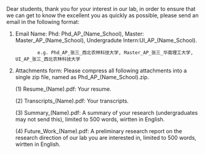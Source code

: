 Dear students, thank you for your interest in our lab, in order to ensure that we can get to know the excellent you as quickly as possible, please send an email in the following format:

1. Email Name: Phd: Phd_AP_(Name_School), Master: Master_AP_(Name_School), Undergradute Intern:UI_AP_(Name_School).

               e.g. Phd_AP_张三_西北农林科技大学, Master_AP_张三_华南理工大学, UI_AP_张三_西北农林科技大学

3. Attachments form: Please compress all following attachments into a single zip file, named as Phd_AP_(Name_School).zip.
   
   (1) Resume_(Name).pdf: Your resume.
   
   (2) Transcripts_(Name).pdf: Your transcripts.
   
   (3) Summary_(Name).pdf: A summary of your research (undergraduates may not send this), limited to 500 words, wirtten in English.
   
   (4) Future_Work_(Name).pdf: A preliminary research report on the research direction of our lab you are interested in, limited to 500 words, wirtten in English.
